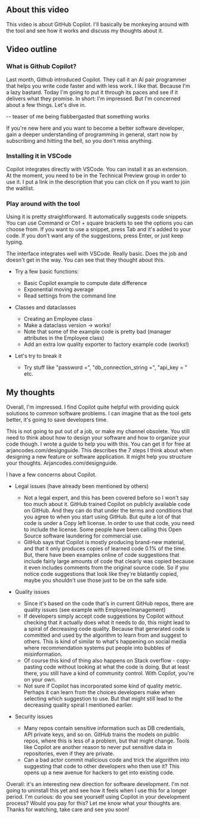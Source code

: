 ## About this video

This video is about GitHub Copilot. I'll basically be monkeying around with the tool and see how it works and discuss my thoughts about it.

## Video outline

### What is Github Copilot?

Last month, Github introduced Copilot. They call it an AI pair programmer that helps you write code faster and with less work. I like that. Because I'm a lazy bastard. Today I'm going to put it through its paces and see if it delivers what they promise. In short: I'm impressed. But I'm concerned about a few things. Let's dive in.

-- teaser of me being flabbergasted that something works

If you're new here and you want to become a better software developer, gain a deeper understanding of programming in general, start now by subscribing and hitting the bell, so you don't miss anything.

### Installing it in VSCode

Copilot integrates directly with VSCode. You can install it as an extension. At the moment, you need to be in the Technical Preview group in order to use it. I put a link in the description that you can click on if you want to join the waitlist.

### Play around with the tool

Using it is pretty straightforward. It automatically suggests code snippets. You can use Command or Ctrl + square brackets to see the options you can choose from. If you want to use a snippet, press Tab and it's added to your code. If you don't want any of the suggestions, press Enter, or just keep typing.

The interface integrates well with VSCode. Really basic. Does the job and doesn't get in the way. You can see that they thought about this.

- Try a few basic functions:

  - Basic Copilot example to compute date difference
  - Exponential moving average
  - Read settings from the command line

- Classes and dataclasses

  - Creating an Employee class
  - Make a dataclass version -> works!
  - Note that some of the example code is pretty bad (manager attributes in the Employee class)
  - Add an extra low quality exporter to factory example code (works!)

- Let's try to break it
  - Try stuff like "password =", "db_connection_string =", "api_key = " etc.

## My thoughts

Overall, I'm impressed. I find Copilot quite helpful with providing quick solutions to common software problems. I can imagine that as the tool gets better, it's going to save developers time.

This is not going to put out of a job, or make my channel obsolete. You still need to think about how to design your software and how to organize your code though. I wrote a guide to help you with this. You can get it for free at arjancodes.com/designguide. This describes the 7 steps I think about when designing a new feature or software application. It might help you structure your thoughts. Arjancodes.com/designguide.

I have a few concerns about Copilot.

- Legal issues (have already been mentioned by others)

  - Not a legal expert, and this has been covered before so I won't say too much about it. GitHub trained Copilot on publicly available code on GitHub. And they can do that under the terms and conditions that you agree to when you start using GitHub. But quite a lot of that code is under a Copy left license. In order to use that code, you need to include the license. Some people have been calling this Open Source software laundering for commercial use.
  - GitHub says that Copilot is mostly producing brand-new material, and that it only produces copies of learned code 0.1% of the time. But, there have been examples online of code suggestions that include fairly large amounts of code that clearly was copied because it even includes comments from the original source code. So if you notice code suggestions that look like they're blatantly copied, maybe you shouldn't use those just to be on the safe side.

- Quality issues

  - Since it's based on the code that's in current GitHub repos, there are quality issues (see example with Employee/management)
  - If developers simply accept code suggestions by Copilot without checking that it actually does what it needs to do, this might lead to a spiral of decreasing code quality. Because that generated code is committed and used by the algorithm to learn from and suggest to others. This is kind of similar to what's happening on social media where recommendation systems put people into bubbles of misinformation.
  - Of course this kind of thing also happens on Stack overflow - copy-pasting code without looking at what the code is doing. But at least there, you still have a kind of community control. With Copilot, you're on your own.
  - Not sure if Copilot has incorporated some kind of quality metric. Perhaps it can learn from the choices developers make when selecting which suggestion to use. But that might still lead to the decreasing quality spiral I mentioned earlier.

- Security issues
  - Many repos contain sensitive information such as DB credentials, API private keys, and so on. GitHub trains the models on public repos, where this is less of a problem, but that might change. Tools like Copilot are another reason to never put sensitive data in repositories, even if they are private.
  - Can a bad actor commit malicious code and trick the algorithm into suggesting that code to other developers who then use it? This opens up a new avenue for hackers to get into existing code.

Overall: it's an interesting new direction for software development. I'm not going to uninstall this yet and see how it feels when I use this for a longer period. I'm curious: do you see yourself using Copilot in your development process? Would you pay for this? Let me know what your thoughts are. Thanks for watching, take care and see you soon!
